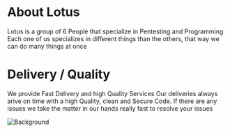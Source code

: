 # About Lotus
Lotus is a group of 6 People that specialize in Pentesting and Programming
Each one of us specializes in different things than the others, that way we can do many things at once

# Delivery / Quality
We provide Fast Delivery and high Quality Services
Our deliveries always arive on time with a high Quality, clean and Secure Code. If there are any issues we take the matter in our hands really fast to resolve your issues

![Background](https://user-images.githubusercontent.com/123122904/218341027-96923cf3-9f99-497a-98a5-168ab98a0e6b.png)
